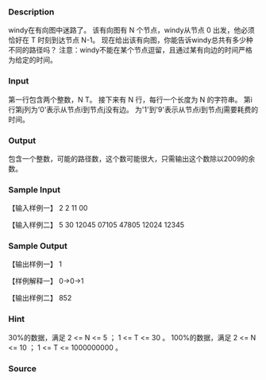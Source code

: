 
### Description
windy在有向图中迷路了。 该有向图有 N 个节点，windy从节点 0 出发，他必须恰好在 T 时刻到达节点 N-1。 现在给出该有向图，你能告诉windy总共有多少种不同的路径吗？ 注意：windy不能在某个节点逗留，且通过某有向边的时间严格为给定的时间。
### Input
第一行包含两个整数，N T。 接下来有 N 行，每行一个长度为 N 的字符串。 第i行第j列为'0'表示从节点i到节点j没有边。 为'1'到'9'表示从节点i到节点j需要耗费的时间。
### Output
包含一个整数，可能的路径数，这个数可能很大，只需输出这个数除以2009的余数。
### Sample Input
【输入样例一】
2 2
11
00

【输入样例二】
5 30
12045
07105
47805
12024
12345



### Sample Output
【输出样例一】
1

【样例解释一】
0->0->1

【输出样例二】
852


### Hint
30%的数据，满足 2 <= N <= 5 ； 1 <= T <= 30 。 100%的数据，满足 2 <= N <= 10 ； 1 <= T <= 1000000000 。
### Source
